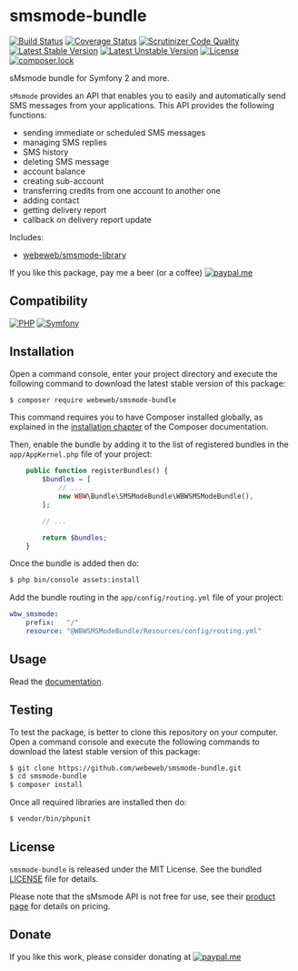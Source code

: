 smsmode-bundle
==============

[![Build Status](https://img.shields.io/github/workflow/status/webeweb/smsmode-bundle/build?style=flat-square)](https://github.com/webeweb/smsmode-bundle/actions)
[![Coverage Status](https://img.shields.io/scrutinizer/coverage/g/webeweb/smsmode-bundle/master.svg?style=flat-square)](https://coveralls.io/github/webeweb/smsmode-bundle?branch=master)
[![Scrutinizer Code Quality](https://img.shields.io/scrutinizer/quality/g/webeweb/smsmode-bundle/master.svg?style=flat-square)](https://scrutinizer-ci.com/g/webeweb/smsmode-bundle/?branch=master)
[![Latest Stable Version](https://img.shields.io/packagist/v/webeweb/smsmode-bundle.svg?style=flat-square)](https://packagist.org/packages/webeweb/smsmode-bundle)
[![Latest Unstable Version](https://img.shields.io/packagist/vpre/webeweb/smsmode-bundle.svg?style=flat-square)](https://packagist.org/packages/webeweb/smsmode-bundle)
[![License](https://img.shields.io/packagist/l/webeweb/smsmode-bundle.svg?style=flat-square)](https://packagist.org/packages/webeweb/smsmode-bundle)
[![composer.lock](https://img.shields.io/badge/.lock-uncommited-important.svg?style=flat-square)](https://packagist.org/packages/webeweb/smsmode-bundle)

sMsmode bundle for Symfony 2 and more.

`sMsmode` provides an API that enables you to easily and automatically send SMS
messages from your applications. This API provides the following functions:

- sending immediate or scheduled SMS messages
- managing SMS replies
- SMS history
- deleting SMS message
- account balance
- creating sub-account
- transferring credits from one account to another one
- adding contact
- getting delivery report
- callback on delivery report update

Includes:

- [webeweb/smsmode-library](https://github.com/webeweb/smsmode-library)


If you like this package, pay me a beer (or a coffee)
[![paypal.me](https://img.shields.io/badge/paypal.me-webeweb-0070ba.svg?style=flat-square&logo=paypal)](https://www.paypal.me/webeweb)

## Compatibility

[![PHP](https://img.shields.io/packagist/php-v/webeweb/syntaxhighlighter-bundle.svg?style=flat-square)](http://php.net)
[![Symfony](https://img.shields.io/badge/symfony-%5E2.7%7C%5E3.0%7C%5E4.0-brightness.svg?style=flat-square)](https://symfony.com)

## Installation

Open a command console, enter your project directory and execute the following
command to download the latest stable version of this package:

```bash
$ composer require webeweb/smsmode-bundle
```

This command requires you to have Composer installed globally, as explained in
the [installation chapter](https://getcomposer.org/doc/00-intro.md) of the
Composer documentation.

Then, enable the bundle by adding it to the list of registered bundles
in the `app/AppKernel.php` file of your project:

```php
    public function registerBundles() {
        $bundles = [
            // ...
            new WBW\Bundle\SMSModeBundle\WBWSMSModeBundle(),
        ];

        // ...

        return $bundles;
    }
```

Once the bundle is added then do:

```bash
$ php bin/console assets:install
```

Add the bundle routing in the `app/config/routing.yml` file of your project:

```yml
wbw_smsmode:
    prefix:   "/"
    resource: "@WBWSMSModeBundle/Resources/config/routing.yml"
```

## Usage

Read the [documentation](Resources/doc/index.md).

## Testing

To test the package, is better to clone this repository on your computer.
Open a command console and execute the following commands to download the latest
stable version of this package:

```bash
$ git clone https://github.com/webeweb/smsmode-bundle.git
$ cd smsmode-bundle
$ composer install
```

Once all required libraries are installed then do:

```bash
$ vendor/bin/phpunit
```

## License

`smsmode-bundle` is released under the MIT License. See the bundled [LICENSE](LICENSE)
file for details.

Please note that the sMsmode API is not free for use, see their
[product page](https://www.smsmode.com/tarifs-sms/) for details on pricing.

## Donate

If you like this work, please consider donating at
[![paypal.me](https://img.shields.io/badge/paypal.me-webeweb-0070ba.svg?style=flat-square&logo=paypal)](https://www.paypal.me/webeweb)
